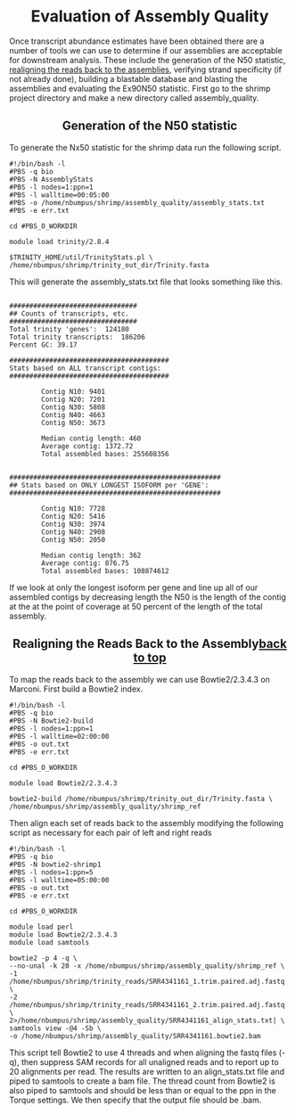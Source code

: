 <h1 align="center"><a id="top"></a>Evaluation of Assembly Quality</h1>

<p>Once transcript abundance estimates have been obtained there are a number of tools we can use to determine if our assemblies are acceptable for downstream analysis.  These include the generation of the N50 statistic, <a href="#align">realigning the reads back to the assemblies</a>, verifying strand specificity (if not already done), building a blastable database and blasting the assemblies and evaluating the Ex90N50 statistic.  First go to the shrimp project directory and make a new directory called assembly_quality.</p>

<h2 align="center">Generation of the N50 statistic</h2>

<p>To generate the Nx50 statistic for the shrimp data run the following script.</p>

```
#!/bin/bash -l
#PBS -q bio
#PBS -N AssemblyStats
#PBS -l nodes=1:ppn=1
#PBS -l walltime=00:05:00
#PBS -o /home/nbumpus/shrimp/assembly_quality/assembly_stats.txt
#PBS -e err.txt

cd #PBS_O_WORKDIR

module load trinity/2.8.4

$TRINITY_HOME/util/TrinityStats.pl \
/home/nbumpus/shrimp/trinity_out_dir/Trinity.fasta
```

<p>This will generate the assembly_stats.txt file that looks something like this.</p>

```

################################
## Counts of transcripts, etc.
################################
Total trinity 'genes':  124180
Total trinity transcripts:	186206
Percent GC: 39.17

########################################
Stats based on ALL transcript contigs:
########################################

        Contig N10: 9401
        Contig N20: 7201
        Contig N30: 5808
        Contig N40: 4663
        Contig N50: 3673

        Median contig length: 460
        Average contig: 1372.72
        Total assembled bases: 255608356


#####################################################
## Stats based on ONLY LONGEST ISOFORM per 'GENE':
#####################################################

        Contig N10: 7728
        Contig N20: 5416
        Contig N30: 3974
        Contig N40: 2908
        Contig N50: 2050

        Median contig length: 362
        Average contig: 876.75
        Total assembled bases: 108874612

```
<p>If we look at only the longest isoform per gene and line up all of our assembled contigs by decreasing length the N50 is the length of the contig at the at the point of coverage at 50 percent of the length of the total assembly.</p>

<h2 align="center"><a id="align"></a>Realigning the Reads Back to the Assembly<a href="#top">back to top</a></h2>

<p>To map the reads back to the assembly we can use Bowtie2/2.3.4.3 on Marconi.  First build a Bowtie2 index.</p>

```
#!/bin/bash -l
#PBS -q bio
#PBS -N Bowtie2-build
#PBS -l nodes=1:ppn=1
#PBS -l walltime=02:00:00
#PBS -o out.txt
#PBS -e err.txt

cd #PBS_O_WORKDIR

module load Bowtie2/2.3.4.3

bowtie2-build /home/nbumpus/shrimp/trinity_out_dir/Trinity.fasta \
/home/nbumpus/shrimp/assembly_quality/shrimp_ref
```
<p>Then align each set of reads back to the assembly modifying the following script as necessary for each pair of left and right reads</p>

```
#!/bin/bash -l
#PBS -q bio
#PBS -N bowtie2-shrimp1
#PBS -l nodes=1:ppn=5
#PBS -l walltime=05:00:00
#PBS -o out.txt
#PBS -e err.txt

cd #PBS_O_WORKDIR

module load perl
module load Bowtie2/2.3.4.3
module load samtools

bowtie2 -p 4 -q \
--no-unal -k 20 -x /home/nbumpus/shrimp/assembly_quality/shrimp_ref \
-1 /home/nbumpus/shrimp/trinity_reads/SRR4341161_1.trim.paired.adj.fastq \
-2 /home/nbumpus/shrimp/trinity_reads/SRR4341161_2.trim.paired.adj.fastq \
2>/home/nbumpus/shrimp/assembly_quality/SRR4341161_align_stats.txt| \
samtools view -@4 -Sb \
-o /home/nbumpus/shrimp/assembly_quality/SRR4341161.bowtie2.bam
```
<p>This script tell Bowtie2 to use 4 threads and when aligning the fastq files (-q), then suppress SAM records for all unaligned reads and to report up to 20 alignments per read.  The results are written to an align_stats.txt file and piped to samtools to create a bam file.  The thread count from Bowtie2 is also piped to samtools and should be less than or equal to the ppn in the Torque settings.  We then specify that the output file should be .bam.</p>


